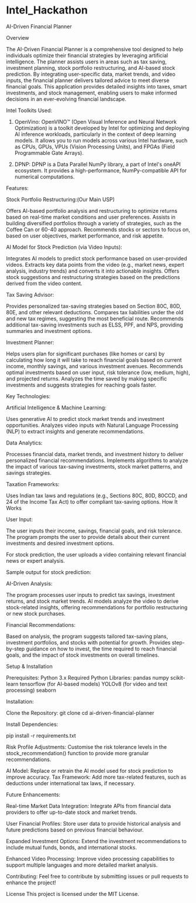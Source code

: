# Intel_Hackathon
AI-Driven Financial Planner

Overview

The AI-Driven Financial Planner is a comprehensive tool designed to help individuals optimize their financial strategies by leveraging artificial intelligence. The planner assists users in areas such as tax saving, investment planning, stock portfolio restructuring, and AI-based stock prediction. By integrating user-specific data, market trends, and video inputs, the financial planner delivers tailored advice to meet diverse financial goals. This application provides detailed insights into taxes, smart investments, and stock management, enabling users to make informed decisions in an ever-evolving financial landscape.


Intel Toolkits Used:

1.	OpenVino: OpenVINO™ (Open Visual Inference and Neural Network Optimization) is a toolkit developed by Intel for optimizing and deploying AI inference workloads, particularly in the context of deep learning models. It allows you to run models across various Intel hardware, such as CPUs, GPUs, VPUs (Vision Processing Units), and FPGAs (Field Programmable Gate Arrays).


2.  DPNP: DPNP is a Data Parallel NumPy library, a part of Intel's oneAPI ecosystem. It provides a high-performance, NumPy-compatible API for numerical computations.


Features:


Stock Portfolio Restructuring:(Our Main USP)

Offers AI-based portfolio analysis and restructuring to optimize returns based on real-time market conditions and user preferences.
Assists in building diversified portfolios through a variety of strategies, such as the Coffee Can or 60-40 approach.
Recommends stocks or sectors to focus on, based on user objectives, market performance, and risk appetite.

AI Model for Stock Prediction (via Video Inputs):


Integrates AI models to predict stock performance based on user-provided videos.
Extracts key data points from the video (e.g., market news, expert analysis, industry trends) and converts it into actionable insights.
Offers stock suggestions and restructuring strategies based on the predictions derived from the video content.


Tax Saving Advisor:

Provides personalized tax-saving strategies based on Section 80C, 80D, 80E, and other relevant deductions.
Compares tax liabilities under the old and new tax regimes, suggesting the most beneficial route.
Recommends additional tax-saving investments such as ELSS, PPF, and NPS, providing summaries and investment options.


Investment Planner:

Helps users plan for significant purchases (like homes or cars) by calculating how long it will take to reach financial goals based on current income, monthly savings, and various investment avenues.
Recommends optimal investments based on user input, risk tolerance (low, medium, high), and projected returns.
Analyzes the time saved by making specific investments and suggests strategies for reaching goals faster.



Key Technologies:

Artificial Intelligence & Machine Learning:

Uses generative AI to predict stock market trends and investment opportunities.
Analyzes video inputs with Natural Language Processing (NLP) to extract insights and generate recommendations.

Data Analytics:

Processes financial data, market trends, and investment history to deliver personalized financial recommendations.
Implements algorithms to analyze the impact of various tax-saving investments, stock market patterns, and savings strategies.

Taxation Frameworks:

Uses Indian tax laws and regulations (e.g., Sections 80C, 80D, 80CCD, and 24 of the Income Tax Act) to offer compliant tax-saving options.
How It Works

User Input:

The user inputs their income, savings, financial goals, and risk tolerance.
The program prompts the user to provide details about their current investments and desired investment options.

For stock prediction, the user uploads a video containing relevant financial news or expert analysis.

Sample output for stock prediction:




AI-Driven Analysis:

The program processes user inputs to predict tax savings, investment returns, and stock market trends.
AI models analyze the video to derive stock-related insights, offering recommendations for portfolio restructuring or new stock purchases.


Financial Recommendations:

Based on analysis, the program suggests tailored tax-saving plans, investment portfolios, and stocks with potential for growth.
Provides step-by-step guidance on how to invest, the time required to reach financial goals, and the impact of stock investments on overall timelines.


Setup & Installation

Prerequisites:
Python 3.x
Required Python Libraries:
pandas
numpy
scikit-learn
tensorflow (for AI-based models)
YOLOv8 (for video and text processing)
seaborn

Installation:

Clone the Repository:
git clone <repository-link>
cd ai-driven-financial-planner

Install Dependencies:

pip install -r requirements.txt

Risk Profile Adjustments: Customise the risk tolerance levels in the stock_recommendation() function to provide more granular recommendations.

AI Model: Replace or retrain the AI model used for stock prediction to improve accuracy.
Tax Framework: Add more tax-related features, such as deductions under international tax laws, if necessary.

Future Enhancements:

Real-time Market Data Integration: Integrate APIs from financial data providers to offer up-to-date stock and market trends.

User Financial Profiles: Store user data to provide historical analysis and future predictions based on previous financial behaviour.

Expanded Investment Options: Extend the investment recommendations to include mutual funds, bonds, and international stocks.

Enhanced Video Processing: Improve video processing capabilities to support multiple languages and more detailed market analysis.

Contributing:
Feel free to contribute by submitting issues or pull requests to enhance the project!

License
This project is licensed under the MIT License.
